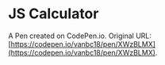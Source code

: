 # JS Calculator

A Pen created on CodePen.io. Original URL: [https://codepen.io/vanbc18/pen/XWzBLMX](https://codepen.io/vanbc18/pen/XWzBLMX).


